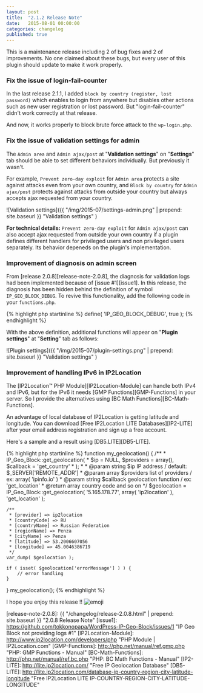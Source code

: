```yaml
---
layout: post
title:  "2.1.2 Release Note"
date:   2015-08-01 00:00:00
categories: changelog
published: true
---
```


This is a maintenance release including 2 of bug fixes and 2 of improvements.
No one claimed about these bugs, but every user of this plugin should update 
to make it work properly.

<!--more-->

### Fix the issue of login-fail-counter ###

In the last release 2.1.1, I added `block by country (register, lost password)` 
which enables to login from anywhere but disables other actions such as new user
registration or lost password. But "login-fail-counter" didn't work correctly at
that release.

And now, it works properly to block brute force attack to the `wp-login.php`.

### Fix the issue of validation settings for admin ###

The `Admin area` and `Admin ajax/post` at "**Validation settings**" on 
"**Settings**" tab should be able to set different behaviors individually.
But previously it wasn't.

For example, `Prevent zero-day exploit` for `Admin area` protects a site 
against attacks even from your own country, and `Block by country` for 
`Admin ajax/post` protects against attacks from outside your country but 
always accepts ajax requested from your country.

![Validation settings]({{ "/img/2015-07/settings-admin.png" | prepend: site.baseurl }}
  "Validation settings"
)

<!-- success, info, warning, danger -->
<div class="alert alert-info" role="alert">
<strong>For technical details:</strong>
<code>Prevent zero-day exploit</code> for <code>Admin ajax/post</code> can also 
accept ajax requested from outside your own country if a plugin defines 
different handlers for privileged users and non privileged users separately. 
Its behavior depeneds on the plugin's implementation.
</div>

### Improvement of diagnosis on admin screen ###

From [release 2.0.8][release-note-2.0.8], the diagnosis for validation logs had 
been implemented because of [issue #1][issue1]. In this release, the diagnosis 
has been hidden behind the definition of symbol `IP_GEO_BLOCK_DEBUG`. To revive 
this functionality, add the following code in your `functions.php`.

{% highlight php startinline %}
define( 'IP_GEO_BLOCK_DEBUG', true );
{% endhighlight %}

With the above definition, additional functions will appear on 
"**Plugin settings**" at "**Setting**" tab as follows:

![Plugin settings]({{ "/img/2015-07/plugin-settings.png" | prepend: site.baseurl }}
  "Validation settings"
)

### Improvement of handling IPv6 in IP2Location ###

The [IP2Location&trade; PHP Module][IP2Location-Module] can handle both IPv4 and
IPv6, but for the IPv6 it needs [GMP Functions][GMP-Functions] in your server.
So I provide the alternatives using [BC Math Functions][BC-Math-Functions].

An advantage of local database of IP2Location is getting latitude and longitude.
You can download [Free IP2Location LITE Databases][IP2-LITE] after your email 
address registration and sign up a free account.

Here's a sample and a result using [DB5.LITE][DB5-LITE].

{% highlight php startinline %}
function my_geolocation() {
    /**
     * IP_Geo_Block::get_geolocation(
     *    $ip = NULL, $providers = array(), $callback = 'get_country'
     * );
     *
     * @param string $ip IP address / default: $_SERVER['REMOTE_ADDR']
     * @param array  $providers list of providers / ex: array( 'ipinfo.io' )
     * @param string $callback geolocation function / ex: 'get_location'
     * @return array country code and so on
     */
    $geolocation = IP_Geo_Block::get_geolocation(
        '5.165.178.77', array( 'ip2location' ), 'get_location'
    );

    /**
     * [provider] => ip2location
     * [countryCode] => RU
     * [countryName] => Russian Federation
     * [regionName] => Penza
     * [cityName] => Penza
     * [latitude] => 53.2006607056
     * [longitude] => 45.0046386719
     */
    var_dump( $geolocation );

    if ( isset( $geolocation['errorMessage'] ) ) {
        // error handling
    }
}
my_geolocation();
{% endhighlight %}

I hope you enjoy this release !! <span class="emoji">
![emoji](https://assets-cdn.github.com/images/icons/emoji/unicode/1f604.png)
</span>

[IP-Geo-Block]: https://wordpress.org/plugins/ip-geo-block/ "WordPress › IP Geo Block « WordPress Plugins"
[release-note-2.0.8]: {{ "/changelog/release-2.0.8.html" | prepend: site.baseurl }} "2.0.8 Release Note"
[issue1]: https://github.com/tokkonopapa/WordPress-IP-Geo-Block/issues/1 "IP Geo Block not providing logs #1"
[IP2Location-Module]: http://www.ip2location.com/developers/php "PHP Module | IP2Location.com"
[GMP-Functions]: http://php.net/manual/ref.gmp.php "PHP: GMP Functions - Manual"
[BC-Math-Functions]: http://php.net/manual/ref.bc.php "PHP: BC Math Functions - Manual"
[IP2-LITE]: http://lite.ip2location.com/ "Free IP Geolocation Database"
[DB5-LITE]: http://lite.ip2location.com/database-ip-country-region-city-latitude-longitude "Free IP2Location LITE IP-COUNTRY-REGION-CITY-LATITUDE-LONGITUDE"
